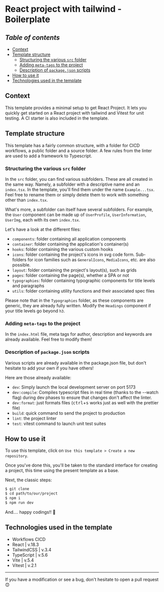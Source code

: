 # React project with tailwind - Boilerplate

## **_Table of contents_**

- [Context](https://github.com/CalcagnoLoic/react-tailwind-boilerplate?tab=readme-ov-file#context)
- [Template structure](https://github.com/CalcagnoLoic/react-tailwind-boilerplate?tab=readme-ov-file#template-structure)
  - [Structuring the various `src` folder](https://github.com/CalcagnoLoic/react-tailwind-boilerplate?tab=readme-ov-file#structuring-the-various-src-folder)
  - [Adding `meta-tags` to the project](https://github.com/CalcagnoLoic/react-tailwind-boilerplate?tab=readme-ov-file#how-to-use-it)
  - [Description of `package.json` scripts](https://github.com/CalcagnoLoic/react-tailwind-boilerplate?tab=readme-ov-file#how-to-use-it)
- [How to use it](https://github.com/CalcagnoLoic/react-tailwind-boilerplate?tab=readme-ov-file#how-to-use-it)
- [Technologies used in the template](https://github.com/CalcagnoLoic/react-tailwind-boilerplate?tab=readme-ov-file#technologies-used-in-the-template)

## Context

This template provides a minimal setup to get React Project. It lets you quickly get started on a React project with tailwind and Vitest for unit testing. A CI starter is also included in the template.

## Template structure

This template has a fairly common structure, with a folder for CICD workflows, a public folder and a source folder. A few rules from the linter are used to add a framework to Typescript.

### Structuring the various `src` folder

In the `src` folder, you can find various subfolders. These are all created in the same way. Namely, a subfolder with a descriptive name and an `index.tsx`. In the template, you'll find them under the name `Example...tsx`. Feel free to rename them or simply delete them to work with something other than `index.tsx`.

What's more, a subfolder can itself have several subfolders. For example, the `User` component can be made up of `UserProfile`, `UserInformation`, `UserImg`, each with its own `index.tsx`.

Let's have a look at the different files:

- `components`: folder containing all application components
- `container`: folder containing the application's container(s)
- `hooks`: folder containing the various custom hooks
- `icons`: folder containing the project's icons in svg code form. Sub-folders for icon families such as `GeneralIcons`, `MediaIcons`, etc. are also possible.
- `layout`: folder containing the project's layout(s), such as grids
- `pages`: folder containing the page(s), whether a SPA or not
- `typographies`: folder containing typographic components for title levels and paragraphs
- `utils`: folder containing utility functions and their associated spec files

Please note that in the `Typographies` folder, as these components are generic, they are already fully written. Modify the `Headings` component if your title levels go beyond `h3`.

### Adding `meta-tags` to the project

In the `index.html` file, meta tags for author, description and keywords are already available. Feel free to modify them!

### Description of `package.json` scripts

Various scripts are already available in the package.json file, but don't hesitate to add your own if you have others!

Here are those already available:

- `dev`: Simply launch the local development server on port 5173
- `dev:compile`: Compiles typescript files in real time (thanks to the --watch flag) during dev phases to ensure that changes don't affect the linter.
- `dev:format`: just formats files (<kbd>ctrl</kbd>+<kbd>s</kbd> works just as well with the prettier file)
- `build`: quick command to send the project to production
- `lint`: the project linter
- `test`: vitest command to launch unit test suites

## How to use it

To use this template, click on `Use this template > Create a new repository`.

Once you've done this, you'll be taken to the standard interface for creating a project, this time using the present template as a base.

Next, the classic steps:

```bash
$ git clone
$ cd path/to/our/project
$ npm i
$ npm run dev
```

And.... happy codings!! 🥳

## Technologies used in the template

- Workflows CICD
- React | v.18.3
- TailwindCSS | v.3.4
- TypeScript | v.5.6
- Vite | v.5.4
- Vitest | v.2.1

---

If you have a modification or see a bug, don't hesitate to open a pull request 😊
